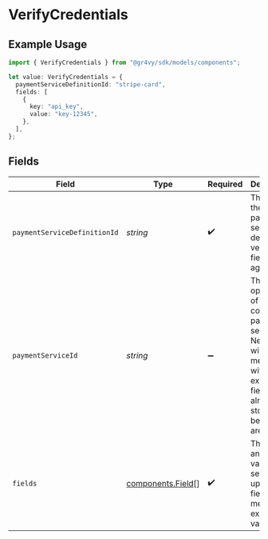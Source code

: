 # VerifyCredentials

## Example Usage

```typescript
import { VerifyCredentials } from "@gr4vy/sdk/models/components";

let value: VerifyCredentials = {
  paymentServiceDefinitionId: "stripe-card",
  fields: [
    {
      key: "api_key",
      value: "key-12345",
    },
  ],
};
```

## Fields

| Field                                                                                                                                          | Type                                                                                                                                           | Required                                                                                                                                       | Description                                                                                                                                    | Example                                                                                                                                        |
| ---------------------------------------------------------------------------------------------------------------------------------------------- | ---------------------------------------------------------------------------------------------------------------------------------------------- | ---------------------------------------------------------------------------------------------------------------------------------------------- | ---------------------------------------------------------------------------------------------------------------------------------------------- | ---------------------------------------------------------------------------------------------------------------------------------------------- |
| `paymentServiceDefinitionId`                                                                                                                   | *string*                                                                                                                                       | :heavy_check_mark:                                                                                                                             | The ID of the payment service definition to verify the fields against                                                                          | stripe-card                                                                                                                                    |
| `paymentServiceId`                                                                                                                             | *string*                                                                                                                                       | :heavy_minus_sign:                                                                                                                             | The optional ID of the configured payment service. New fields will be merged with any existing fields already stored before they are verified. | fffd152a-9532-4087-9a4f-de58754210f0                                                                                                           |
| `fields`                                                                                                                                       | [components.Field](../../models/components/field.md)[]                                                                                         | :heavy_check_mark:                                                                                                                             | The fields and their values, or a set of updated fields to merge with existing values.                                                         |                                                                                                                                                |